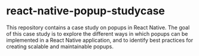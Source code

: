 # react-native-popup-studycase
This repository contains a case study on popups in React Native. The goal of this case study is to explore the different ways in which popups can be implemented in a React Native application, and to identify best practices for creating scalable and maintainable popups.
